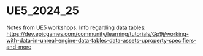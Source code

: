 # UE5_2024_25
Notes from UE5 workshops. 
Info regarding data tables: https://dev.epicgames.com/community/learning/tutorials/Gp9j/working-with-data-in-unreal-engine-data-tables-data-assets-uproperty-specifiers-and-more
